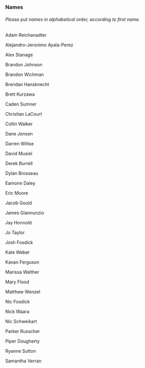 ### Names
###### *Please put names in alphabetical order, according to first name.*

Adam Reichanadter

Alejandro-Jeronimo Ayala-Perez

Alex Stanage

Brandon Johnson

Brandon Wichman

Brendan Hansknecht

Brett Kurzawa

Caden Sumner

Christian LaCourt

Collin Walker

Dane Jensen

Darren Wiltse

David Musiel

Derek Burrell

Dylan Brosseau

Eamonn Daley

Eric Moore

Jacob Gould

James Giannunzio

Jay Honnold

Jo Taylor

Josh Fosdick

Kate Weber

Kavan Ferguson

Marissa Walther

Mary Flood

Matthew Wenzel

Nic Fosdick

Nick Waara

Nic Schweikart

Parker Russcher

Piper Dougherty

Ryanne Sutton

Samantha Verran

